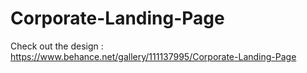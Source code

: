 # Corporate-Landing-Page
Check out the design : https://www.behance.net/gallery/111137995/Corporate-Landing-Page
